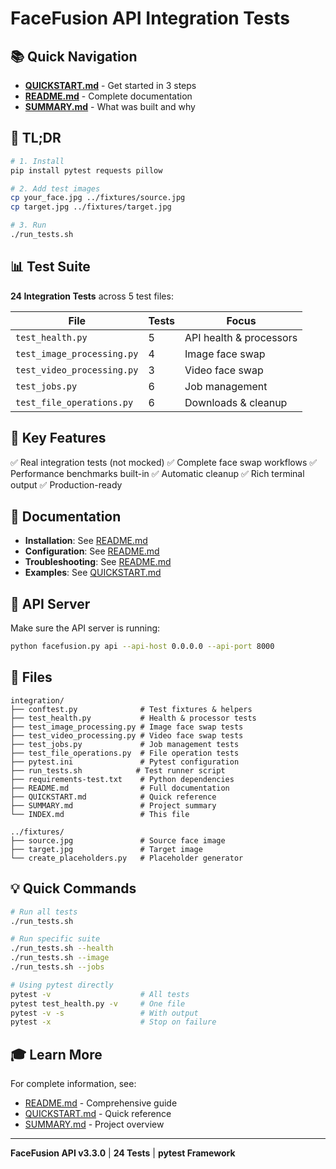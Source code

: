 # FaceFusion API Integration Tests

## 📚 Quick Navigation

- **[QUICKSTART.md](QUICKSTART.md)** - Get started in 3 steps
- **[README.md](README.md)** - Complete documentation
- **[SUMMARY.md](SUMMARY.md)** - What was built and why

## 🚀 TL;DR

```bash
# 1. Install
pip install pytest requests pillow

# 2. Add test images
cp your_face.jpg ../fixtures/source.jpg
cp target.jpg ../fixtures/target.jpg

# 3. Run
./run_tests.sh
```

## 📊 Test Suite

**24 Integration Tests** across 5 test files:

| File | Tests | Focus |
|------|-------|-------|
| `test_health.py` | 5 | API health & processors |
| `test_image_processing.py` | 4 | Image face swap |
| `test_video_processing.py` | 3 | Video face swap |
| `test_jobs.py` | 6 | Job management |
| `test_file_operations.py` | 6 | Downloads & cleanup |

## 🎯 Key Features

✅ Real integration tests (not mocked)
✅ Complete face swap workflows
✅ Performance benchmarks built-in
✅ Automatic cleanup
✅ Rich terminal output
✅ Production-ready

## 📖 Documentation

- **Installation**: See [README.md](README.md#-quick-start)
- **Configuration**: See [README.md](README.md#-configuration)
- **Troubleshooting**: See [README.md](README.md#-troubleshooting)
- **Examples**: See [QUICKSTART.md](QUICKSTART.md#-test-commands)

## 🔗 API Server

Make sure the API server is running:
```bash
python facefusion.py api --api-host 0.0.0.0 --api-port 8000
```

## 📝 Files

```
integration/
├── conftest.py              # Test fixtures & helpers
├── test_health.py           # Health & processor tests
├── test_image_processing.py # Image face swap tests
├── test_video_processing.py # Video face swap tests
├── test_jobs.py             # Job management tests
├── test_file_operations.py  # File operation tests
├── pytest.ini               # Pytest configuration
├── run_tests.sh            # Test runner script
├── requirements-test.txt    # Python dependencies
├── README.md                # Full documentation
├── QUICKSTART.md            # Quick reference
├── SUMMARY.md               # Project summary
└── INDEX.md                 # This file

../fixtures/
├── source.jpg               # Source face image
├── target.jpg               # Target image
└── create_placeholders.py   # Placeholder generator
```

## 💡 Quick Commands

```bash
# Run all tests
./run_tests.sh

# Run specific suite
./run_tests.sh --health
./run_tests.sh --image
./run_tests.sh --jobs

# Using pytest directly
pytest -v                    # All tests
pytest test_health.py -v     # One file
pytest -v -s                 # With output
pytest -x                    # Stop on failure
```

## 🎓 Learn More

For complete information, see:
- [README.md](README.md) - Comprehensive guide
- [QUICKSTART.md](QUICKSTART.md) - Quick reference
- [SUMMARY.md](SUMMARY.md) - Project overview

---

**FaceFusion API v3.3.0** | **24 Tests** | **pytest Framework**
